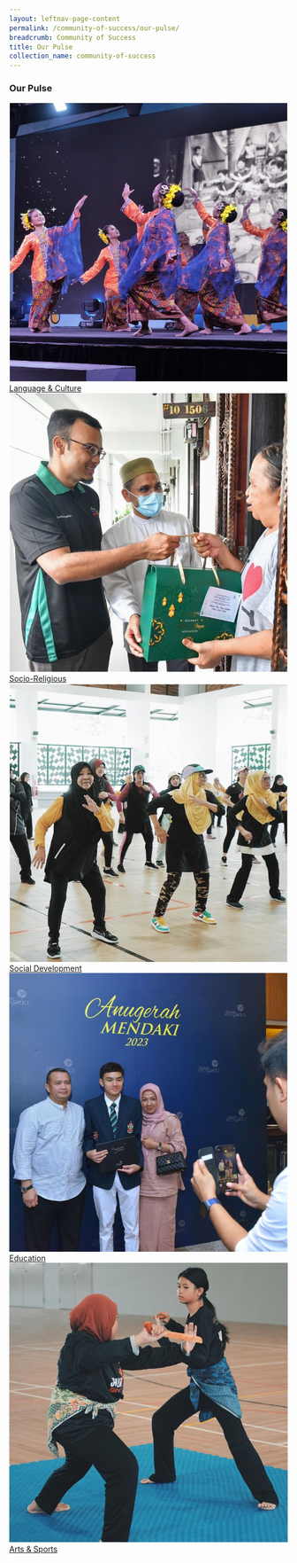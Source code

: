 ```yaml
---
layout: leftnav-page-content
permalink: /community-of-success/our-pulse/
breadcrumb: Community of Success
title: Our Pulse
collection_name: community-of-success
---
```


### **Our Pulse**
<div class="focus-list row is-multiline">
<div class="focus col is-one-third-desktop is-one-third-tablet">
<a href="/community-of-success/our-pulse/language-and-culture" class="project-link no-pdf-icon">
  <img src="/images/community-of-success/language-culture-thumb.jpg" alt="Language & Culture">Language & Culture
</a>
</div>

<div class="focus col is-one-third-desktop is-one-third-tablet">
<a href="/community-of-success/our-pulse/socio-religious" class="project-link no-pdf-icon">
  <img src="/images/community-of-success/socio-religious-thumb.jpg" alt="Socio-Religious">Socio-Religious
</a>
</div>

<div class="focus col is-one-third-desktop is-one-third-tablet">
<a href="/community-of-success/our-pulse/social-development" class="project-link no-pdf-icon">
  <img src="/images/community-of-success/social-development-thumb.jpg" alt="Social Development">Social Development
</a>
</div>

<div class="focus col is-one-third-desktop is-one-third-tablet">
<a href="/community-of-success/our-pulse/education" class="project-link no-pdf-icon">
  <img src="/images/community-of-success/education-thumb.jpg" alt="Education">Education
</a>
</div>

<div class="focus col is-one-third-desktop is-one-third-tablet">
<a href="/community-of-success/our-pulse/arts-and-sports" class="project-link no-pdf-icon">
  <img src="/images/community-of-success/arts-sports-thumb.jpg" alt="Arts & Sports">Arts & Sports
</a>
</div>
